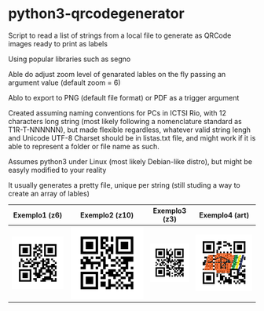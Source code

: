 # python3-qrcodegenerator
Script to read a list of strings from a local file to generate as QRCode images ready to print as labels

Using popular libraries such as segno

Able do adjust zoom level of genarated lables on the fly passing an argument value (default zoom = 6)

Ablo to export to PNG (default file format) or PDF as a trigger argument

Created assuming naming conventions for PCs in ICTSI Rio, with 12 characters long string (most likely following a nomenclature standard as T1R-T-NNNNNN), but made flexible regardless, whatever valid string lengh and Unicode UTF-8 Charset should be in listas.txt file, and might work if it is able to represent a folder or file name as such.

Assumes python3 under Linux (most likely Debian-like distro), but might be easyly modified to your reality

It usually generates a pretty file, unique per string (still studing a way to create an array of lables)

Exemplo1 (z6) | Exemplo2 (z10) | Exemplo3 (z3) | Exemplo4 (art)
--- | --- | --- | ---
![QRCode Sample1](https://github.com/FabioLeitao/python3-qrcodegenerator/blob/848301fe78c33c5353c9fb45ca4c2b39f98692bc/T1R-D-001161.png)|![QRCode Sample2](https://github.com/FabioLeitao/python3-qrcodegenerator/blob/848301fe78c33c5353c9fb45ca4c2b39f98692bc/T1R-L-00000110.png)|![QRCode Sample3](https://github.com/FabioLeitao/python3-qrcodegenerator/blob/848301fe78c33c5353c9fb45ca4c2b39f98692bc/T1R-N-002004.png)|![QRCode Sample4](https://github.com/FabioLeitao/python3-qrcodegenerator/blob/2ca9e061f4f96617eb0b1350a8a06877451ecaba/icon_T1R-N-002004.png)
